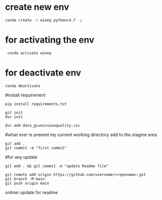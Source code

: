 create new env
==============
```bash
conda create -n wineq python=3.7 -y
```
for activating the env
======================
```bash
 conda activate wineq
```
for deactivate env
=================

```bash
conda deactivate
```

#install requirement

```
pip install requirements.txt
```
```
git init
dvc init

dvc add data_given/winequality.csv

```

#what ever is present my current working directory add to the stagine area
```
git add .
git commit -m "first commit"
```
#for any update 
```
git add . && git commit -m "update Readme file"
```
```buildoutcfg
git remote add origin https://github.com/username/<reponame>.git 
git branch -M main
git push origin main
```

onliner update for readme